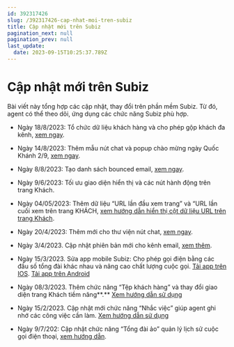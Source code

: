 ```yaml
---
id: 392317426
slug: /392317426-cap-nhat-moi-tren-subiz
title: Cập nhật mới trên Subiz
pagination_next: null
pagination_prev: null
last_update:
  date: 2023-09-15T10:25:37.789Z
---
```


# Cập nhật mới trên Subiz




Bài viết này tổng hợp các cập nhật, thay đổi trên phần mềm Subiz. Từ đó, agent có thể theo dõi, ứng dụng các chức năng Subiz phù hợp.



- Ngày 18/8/2023: Tổ chức dữ liệu khách hàng và cho phép gộp khách đa kênh, [xem ngay](https://subiz.com.vn/docs/1600303319-gop-khach-hang).
- Ngày 14/8/2023: Thêm mẫu nút chat và popup chào mừng ngày Quốc Khánh 2/9, [xem ngay](https://subiz.com.vn/blog/nut-chat-2-9-2023.html).
- Ngày 8/8/2023: Tạo danh sách bounced email, [xem ngay](https://app.subiz.com.vn/settings/blacklist-ips/bounced-email).
- Ngày 9/6/2023: Tối ưu giao diện hiển thị và các nút hành động trên trang Khách.

- Ngày 04/05/2023: Thêm dữ liệu “URL lần đầu xem trang” và “URL lần cuối xem trên trang KHÁCH, [xem hướng dẫn hiển thị cột dữ liệu URL trên trang Khách](https://subiz.com.vn/docs/1221805713-khach-tiem-nang#xem-th%C3%AAm-c%E1%BB%99t-th%C3%B4ng-tin-kh%C3%A1ch).

- Ngày 20/4/2023: Thêm mới cho thư viện nút chat, [xem ngay](https://subiz.com.vn/docs/1583390769-ket-noi-website#b%C6%B0%E1%BB%9Bc-1-thay-%C4%91%E1%BB%95i-n%C3%BAt-chat).



- Ngày 3/4/2023. Cập nhật phiên bản mới cho kênh email, [xem thêm](https://subiz.com.vn/docs/1245788391-ket-noi-email).



- Ngày 15/3/2023. Sửa app mobile Subiz: Cho phép gọi điện bằng các đầu số tổng đài khác nhau và nâng cao chất lượng cuộc gọi. [Tải app trên IOS](https://apps.apple.com/vn/app/subiz/id1414797772). [Tải app trên Android](https://play.google.com/store/apps/details?id=com.subiz.mobile4)



- Ngày 08/3/2023. Thêm chức năng “Tệp khách hàng” và thay đổi giao diện trang Khách tiềm năng**.** [Xem hướng dẫn sử dụng](https://subiz.com.vn/docs/1221805713-khach-tiem-nang)



- Ngày 15/2/2023. Cập nhật mới chức năng “Nhắc việc” giúp agent ghi nhớ các công việc cần làm. [Xem hướng dẫn sử dụng](https://subiz.com.vn/docs/2039731542-nhac-viec-can-lam)
- Ngày 9/7/202: Cập nhật chức năng “Tổng đài ảo” quản lý lịch sử cuộc gọi điện thoại, [xem hướng dẫn](https://subiz.com.vn/docs/456469809-ket-noi-tong-dai).